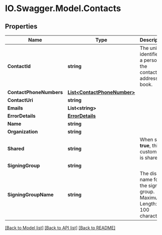 # IO.Swagger.Model.Contacts
## Properties

Name | Type | Description | Notes
------------ | ------------- | ------------- | -------------
**ContactId** | **string** | The unique identifier of a person in the contacts address book. | [optional] 
**ContactPhoneNumbers** | [**List&lt;ContactPhoneNumber&gt;**](ContactPhoneNumber.md) |  | [optional] 
**ContactUri** | **string** |  | [optional] 
**Emails** | **List&lt;string&gt;** |  | [optional] 
**ErrorDetails** | [**ErrorDetails**](ErrorDetails.md) |  | [optional] 
**Name** | **string** |  | [optional] 
**Organization** | **string** |  | [optional] 
**Shared** | **string** | When set to **true**, this custom tab is shared. | [optional] 
**SigningGroup** | **string** |  | [optional] 
**SigningGroupName** | **string** | The display name for the signing group.   Maximum Length: 100 characters.  | [optional] 

[[Back to Model list]](../README.md#documentation-for-models) [[Back to API list]](../README.md#documentation-for-api-endpoints) [[Back to README]](../README.md)

